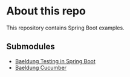 # About this repo

This repository contains Spring Boot examples.

## Submodules
- [Baeldung Testing in Spring Boot](https://www.baeldung.com/spring-boot-testing)
- [Baeldung Cucumber](https://www.baeldung.com/cucumber-spring-integration)

 